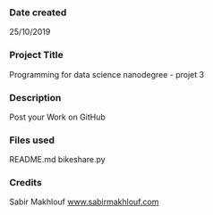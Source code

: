 ### Date created
25/10/2019

### Project Title
Programming for data science nanodegree - projet 3

### Description
Post your Work on GitHub

### Files used
README.md
bikeshare.py

### Credits
Sabir Makhlouf
www.sabirmakhlouf.com
